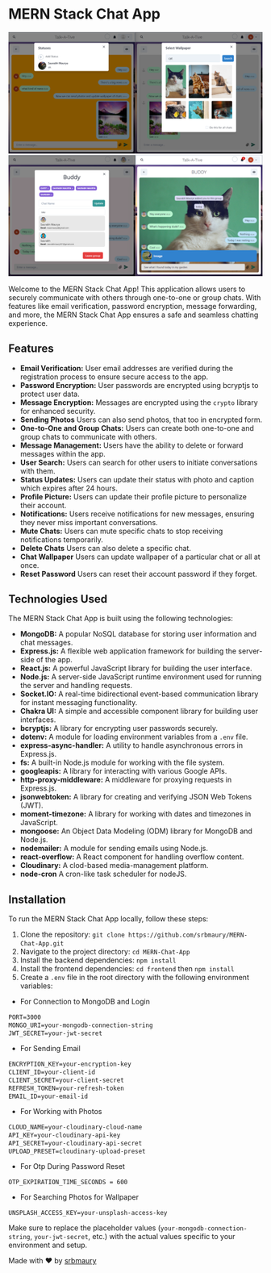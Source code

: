 # MERN Stack Chat App

![One-to-one Chat](https://github.com/srbmaury/MERN-Chat-App/blob/master/frontend/public/one-to-one-chat.png)
![Group Chat](https://github.com/srbmaury/MERN-Chat-App/blob/master/frontend/public/group-chat.png)

Welcome to the MERN Stack Chat App! This application allows users to securely communicate with others through one-to-one or group chats. With features like email verification, password encryption, message forwarding, and more, the MERN Stack Chat App ensures a safe and seamless chatting experience.

## Features

- **Email Verification:** User email addresses are verified during the registration process to ensure secure access to the app.
- **Password Encryption:** User passwords are encrypted using bcryptjs to protect user data.
- **Message Encryption:** Messages are encrypted using the `crypto` library for enhanced security.
- **Sending Photos** Users can also send photos, that too in encrypted form.
- **One-to-One and Group Chats:** Users can create both one-to-one and group chats to communicate with others.
- **Message Management:** Users have the ability to delete or forward messages within the app.
- **User Search:** Users can search for other users to initiate conversations with them.
- **Status Updates:** Users can update their status with photo and caption which expires after 24 hours.
- **Profile Picture:** Users can update their profile picture to personalize their account.
- **Notifications:** Users receive notifications for new messages, ensuring they never miss important conversations.
- **Mute Chats:** Users can mute specific chats to stop receiving notifications temporarily.
- **Delete Chats** Users can also delete a specific chat.
- **Chat Wallpaper** Users can update wallpaper of a particular chat or all at once.
- **Reset Password** Users can reset their account password if they forget.

## Technologies Used

The MERN Stack Chat App is built using the following technologies:

- **MongoDB:** A popular NoSQL database for storing user information and chat messages.
- **Express.js:** A flexible web application framework for building the server-side of the app.
- **React.js:** A powerful JavaScript library for building the user interface.
- **Node.js:** A server-side JavaScript runtime environment used for running the server and handling requests.
- **Socket.IO:** A real-time bidirectional event-based communication library for instant messaging functionality.
- **Chakra UI:** A simple and accessible component library for building user interfaces.
- **bcryptjs:** A library for encrypting user passwords securely.
- **dotenv:** A module for loading environment variables from a `.env` file.
- **express-async-handler:** A utility to handle asynchronous errors in Express.js.
- **fs:** A built-in Node.js module for working with the file system.
- **googleapis:** A library for interacting with various Google APIs.
- **http-proxy-middleware:** A middleware for proxying requests in Express.js.
- **jsonwebtoken:** A library for creating and verifying JSON Web Tokens (JWT).
- **moment-timezone:** A library for working with dates and timezones in JavaScript.
- **mongoose:** An Object Data Modeling (ODM) library for MongoDB and Node.js.
- **nodemailer:** A module for sending emails using Node.js.
- **react-overflow:** A React component for handling overflow content.
- **Cloudinary:** A clod-based media-management platform.
- **node-cron** A cron-like task scheduler for nodeJS.
## Installation

To run the MERN Stack Chat App locally, follow these steps:

1. Clone the repository: `git clone https://github.com/srbmaury/MERN-Chat-App.git`
2. Navigate to the project directory: `cd MERN-Chat-App`
3. Install the backend dependencies: `npm install`
4. Install the frontend dependencies: `cd frontend` then `npm install`
5. Create a `.env` file in the root directory with the following environment variables:
- For Connection to MongoDB and Login
```plaintext
PORT=3000
MONGO_URI=your-mongodb-connection-string
JWT_SECRET=your-jwt-secret
````
- For Sending Email
```
ENCRYPTION_KEY=your-encryption-key
CLIENT_ID=your-client-id
CLIENT_SECRET=your-client-secret
REFRESH_TOKEN=your-refresh-token
EMAIL_ID=your-email-id
```
- For Working with Photos
```
CLOUD_NAME=your-cloudinary-cloud-name
API_KEY=your-cloudinary-api-key
API_SECRET=your-cloudinary-api-secret
UPLOAD_PRESET=cloudinary-upload-preset
```
- For Otp During Password Reset
```
OTP_EXPIRATION_TIME_SECONDS = 600
```
- For Searching Photos for Wallpaper
```
UNSPLASH_ACCESS_KEY=your-unsplash-access-key
```
Make sure to replace the placeholder values (`your-mongodb-connection-string`, `your-jwt-secret`, etc.) with the actual values specific to your environment and setup.

Made with ❤️ by [srbmaury](https://github.com/srbmaury)
